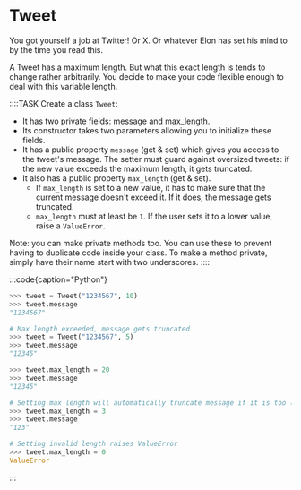 # Tweet

You got yourself a job at Twitter!
Or X.
Or whatever Elon has set his mind to by the time you read this.

A Tweet has a maximum length.
But what this exact length is tends to change rather arbitrarily.
You decide to make your code flexible enough to deal with this variable length.

::::TASK
Create a class `Tweet`:

* It has two private fields: message and max_length.
* Its constructor takes two parameters allowing you to initialize these fields.
* It has a public property `message` (get &amp; set) which gives you access to the tweet's message.
  The setter must guard against oversized tweets: if the new value exceeds the maximum length, it gets truncated.
* It also has a public property `max_length` (get &amp; set).
  * If `max_length` is set to a new value, it has to make sure that the current message doesn't exceed it.
    If it does, the message gets truncated.
  * `max_length` must at least be `1`.
    If the user sets it to a lower value, raise a `ValueError`.

Note: you can make private methods too.
You can use these to prevent having to duplicate code inside your class.
To make a method private, simply have their name start with two underscores.
::::

:::code{caption="Python"}

```python
>>> tweet = Tweet("1234567", 10)
>>> tweet.message
"1234567"

# Max length exceeded, message gets truncated
>>> tweet = Tweet("1234567", 5)
>>> tweet.message
"12345"

>>> tweet.max_length = 20
>>> tweet.message
"12345"

# Setting max length will automatically truncate message if it is too long
>>> tweet.max_length = 3
>>> tweet.message
"123"

# Setting invalid length raises ValueError
>>> tweet.max_length = 0
ValueError
```

:::
